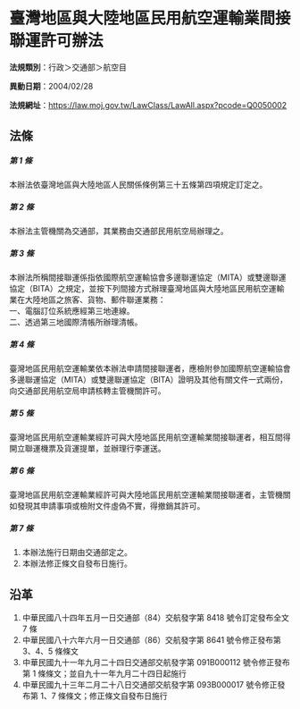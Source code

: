 # 臺灣地區與大陸地區民用航空運輸業間接聯運許可辦法



**法規類別**：行政＞交通部＞航空目

**異動日期**：2004/02/28  

**法規網址**：https://law.moj.gov.tw/LawClass/LawAll.aspx?pcode=Q0050002



## 法條
##### 第 1 條
本辦法依臺灣地區與大陸地區人民關係條例第三十五條第四項規定訂定之。

##### 第 2 條
本辦法主管機關為交通部，其業務由交通部民用航空局辦理之。

##### 第 3 條
本辦法所稱間接聯運係指依國際航空運輸協會多邊聯運協定（MITA）或雙邊聯運協定（BITA）之規定，並按下列間接方式辦理臺灣地區與大陸地區民用航空運輸業在大陸地區之旅客、貨物、郵件聯運業務：  
一、電腦訂位系統應經第三地連線。  
二、透過第三地國際清帳所辦理清帳。

##### 第 4 條
臺灣地區民用航空運輸業依本辦法申請間接聯運者，應檢附參加國際航空運輸協會多邊聯運協定（MITA）或雙邊聯運協定（BITA）證明及其他有關文件一式兩份，向交通部民用航空局申請核轉主管機關許可。

##### 第 5 條
臺灣地區民用航空運輸業經許可與大陸地區民用航空運輸業間接聯運者，相互間得開立聯運機票及貨運提單，並辦理行李運送。

##### 第 6 條
臺灣地區民用航空運輸業經許可與大陸地區民用航空運輸業間接聯運者，主管機關如發現其申請事項或檢附文件虛偽不實，得撤銷其許可。

##### 第 7 條
1. 本辦法施行日期由交通部定之。
1. 本辦法修正條文自發布日施行。

## 沿革
1. 中華民國八十四年五月一日交通部（84）交航發字第 8418 號令訂定發布全文 7  條
1. 中華民國八十六年六月一日交通部（86）交航發字第 8641 號令修正發布第 3、4、5  條條文
1. 中華民國九十一年九月二十四日交通部交航發字第 091B000112 號令修正發布第 1  條條文；並自九十一年九月二十四日起施行
1. 中華民國九十三年二月二十八日交通部交航發字第 093B000017 號令修正發布第 1、7 條條文；修正條文自發布日施行
